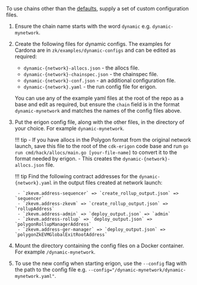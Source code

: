 To use chains other than the [defaults](releases.md#current-status), supply a set of custom configuration files.

1. Ensure the chain name starts with the word `dynamic` e.g. `dynamic-mynetwork`.

2. Create the following files for dynamic configs. The examples for Cardona are in `zk/examples/dynamic-configs` and can be edited as required:

    - `dynamic-{network}-allocs.json` - the allocs file.
    - `dynamic-{network}-chainspec.json` - the chainspec file.
    - `dynamic-{network}-conf.json` - an additional configuration file.
    - `dynamic-{network}.yaml` - the run config file for erigon.  
    
    You can use any of the example yaml files at the root of the repo as a base and edit as required, but ensure the `chain` field is in the format `dynamic-mynetwork` and matches the names of the config files above.

3. Put the erigon config file, along with the other files, in the directory of your choice. For example `dynamic-mynetwork`.

    !!! tip
        - If you have allocs in the Polygon format from the original network launch, save this file to the root of the `cdk-erigon` code base and run `go run cmd/hack/allocs/main.go [your-file-name]` to convert it to the format needed by erigon. 
        - This creates the `dynamic-{network}-allocs.json` file.

    !!! tip
        Find the following contract addresses for the `dynamic-{network}.yaml` in the output files created at network launch:

        - `zkevm.address-sequencer` => `create_rollup_output.json` => `sequencer`
        - `zkevm.address-zkevm` => `create_rollup_output.json` => `rollupAddress`
        - `zkevm.address-admin` => `deploy_output.json` => `admin`
        - `zkevm.address-rollup` => `deploy_output.json` => `polygonRollupManagerAddress`
        - `zkevm.address-ger-manager` => `deploy_output.json` => `polygonZkEVMGlobalExitRootAddress`

4. Mount the directory containing the config files on a Docker container. For example `/dynamic-mynetwork`.

5. To use the new config when starting erigon, use the `--config` flag with the path to the config file e.g. `--config="/dynamic-mynetwork/dynamic-mynetwork.yaml"`.